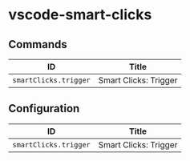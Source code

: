 # vscode-smart-clicks

## Commands

| ID                    | Title                 |
| --------------------- | --------------------- |
| `smartClicks.trigger` | Smart Clicks: Trigger |

## Configuration

| ID                    | Title                 |
| --------------------- | --------------------- |
| `smartClicks.trigger` | Smart Clicks: Trigger |